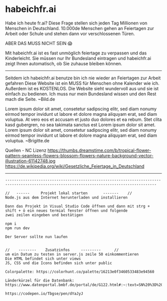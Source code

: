 # habeichfr.ai
Habe ich heute fr.ai?
Diese Frage stellen sich jeden Tag Millionen von Menschen in Deutschland. 10.000de Menschen gehen an Feiertagen zur Arbeit oder Schule und stehen dann vor verschlossenen Türen.

ABER DAS MUSS NICHT SEIN 😱


Mit habeichfr.ai ist es fast unmöglich feiertage zu verpassen und das Kinderleicht.
Sie müssen nur Ihr Bundesland eintragen und habeichfr.ai zeigt Ihnen automatisch, ob Sie zuhause bleiben können.

------------------------------------------------------------------------------------------------------------------------------------------
Seitdem ich habeichfr.ai benutze bin ich nie wieder an Feiertagen zur Arbeit gefahren
Diese Website ist ein MUSS für Menschen ohne Kalender wie ich. Außerdem ist es KOSTENLOS.
Die Website sieht wundervoll aus und sie ist einfach zu bedienen.
Ich muss nur mein Bundesland wissen und den Rest mach die Seite.
~Bild.de

Lorem ipsum dolor sit amet, consetetur sadipscing elitr, sed diam nonumy eirmod tempor invidunt
ut labore et dolore magna aliquyam erat, sed diam voluptua. At vero eos et accusam et justo duo dolores et ea rebum.
Stet clita kasd gubergren, no sea takimata sanctus est Lorem ipsum dolor sit amet.
Lorem ipsum dolor sit amet, consetetur sadipscing elitr,
sed diam nonumy eirmod tempor invidunt ut labore et dolore magna aliquyam erat, sed diam voluptua.
~Brigitte.de

Quellen - NC Lizenz
https://thumbs.dreamstime.com/b/tropical-flower-pattern-seamless-flowers-blossom-flowers-nature-background-vector-illustration-61142748.jpg
https://de.wikipedia.org/wiki/Gesetzliche_Feiertage_in_Deutschland














------------------------------------------------------------------------------------------------------------------------------------------
~~~~~~~~~~~~~~~~~~~~~~~~PASSWORD VAULT~~~~~~~~~~~~~~~~~~~~~~~~
------------------------------------------------------------------------------------------------------------------------------------------

//   ------     Projekt lokal starten       -------    //
Node.js aus dem Internet herunterladen und installieren

Dann das Projekt in Visual Studio Code öffnen und dann mit strg + shift + ö ein neues termial fenster öffnen und folgende
zwei zeilen eingeben und bestätigen

npm i
npm run dev

Der Server sollte nun laufen


//    --------    Zusatzinfos     ---------      //
um ein Datum zu testen in server.js zeile 50 einkommentieren
Die HTML befindet sich unter views
JS, CSS und die Icons befinden sich unter public

Colorpalette: https://colorhunt.co/palette/16213e0f3460533483e94560

Länderkürzel für die Datenbank:
https://www.datenportal.bmbf.de/portal/de/G122.html#:~:text=SN%20%3D%20Sachsen%3B,TH%20%3D%20Th%C3%BCringen.

https://codepen.io/Tbgse/pen/dYaJyJ


